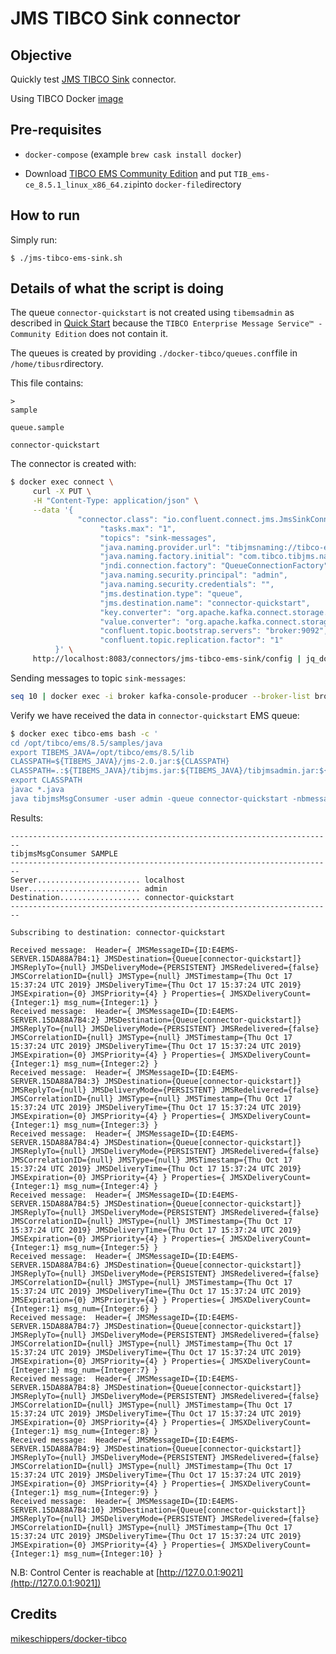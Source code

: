 # JMS TIBCO Sink connector

## Objective

Quickly test [JMS TIBCO Sink](https://docs.confluent.io/current/connect/kafka-connect-jms/sink/index.html#tibco-ems-quick-start) connector.

Using TIBCO Docker [image](https://hub.docker.com/r/ibmcom/mq/)

## Pre-requisites

* `docker-compose` (example `brew cask install docker`)

* Download [TIBCO EMS Community Edition](https://www.tibco.com/resources/product-download/tibco-enterprise-message-service-community-edition--free-download) and put `TIB_ems-ce_8.5.1_linux_x86_64.zip`into `docker-file`directory

## How to run

Simply run:

```
$ ./jms-tibco-ems-sink.sh
```

## Details of what the script is doing

The queue `connector-quickstart` is not created using `tibemsadmin` as described in [Quick Start](https://docs.confluent.io/current/connect/kafka-connect-tibco/source/index.html#quick-start) because the `TIBCO Enterprise Message Service™ - Community Edition` does not contain it.

The queues is created by providing `./docker-tibco/queues.conf`file in `/home/tibusr`directory.

This file contains:

```
>
sample

queue.sample

connector-quickstart
```

The connector is created with:

```bash
$ docker exec connect \
     curl -X PUT \
     -H "Content-Type: application/json" \
     --data '{
               "connector.class": "io.confluent.connect.jms.JmsSinkConnector",
                    "tasks.max": "1",
                    "topics": "sink-messages",
                    "java.naming.provider.url": "tibjmsnaming://tibco-ems:7222",
                    "java.naming.factory.initial": "com.tibco.tibjms.naming.TibjmsInitialContextFactory",
                    "jndi.connection.factory": "QueueConnectionFactory",
                    "java.naming.security.principal": "admin",
                    "java.naming.security.credentials": "",
                    "jms.destination.type": "queue",
                    "jms.destination.name": "connector-quickstart",
                    "key.converter": "org.apache.kafka.connect.storage.StringConverter",
                    "value.converter": "org.apache.kafka.connect.storage.StringConverter",
                    "confluent.topic.bootstrap.servers": "broker:9092",
                    "confluent.topic.replication.factor": "1"
          }' \
     http://localhost:8083/connectors/jms-tibco-ems-sink/config | jq_docker_cli .
```

Sending messages to topic `sink-messages`:

```bash
seq 10 | docker exec -i broker kafka-console-producer --broker-list broker:9092 --topic sink-messages
```

Verify we have received the data in `connector-quickstart` EMS queue:

```bash
$ docker exec tibco-ems bash -c '
cd /opt/tibco/ems/8.5/samples/java
export TIBEMS_JAVA=/opt/tibco/ems/8.5/lib
CLASSPATH=${TIBEMS_JAVA}/jms-2.0.jar:${CLASSPATH}
CLASSPATH=.:${TIBEMS_JAVA}/tibjms.jar:${TIBEMS_JAVA}/tibjmsadmin.jar:${CLASSPATH}
export CLASSPATH
javac *.java
java tibjmsMsgConsumer -user admin -queue connector-quickstart -nbmessages 10'
```

Results:

```
------------------------------------------------------------------------
tibjmsMsgConsumer SAMPLE
------------------------------------------------------------------------
Server....................... localhost
User......................... admin
Destination.................. connector-quickstart
------------------------------------------------------------------------

Subscribing to destination: connector-quickstart

Received message:  Header={ JMSMessageID={ID:E4EMS-SERVER.15DA88A7B4:1} JMSDestination={Queue[connector-quickstart]} JMSReplyTo={null} JMSDeliveryMode={PERSISTENT} JMSRedelivered={false} JMSCorrelationID={null} JMSType={null} JMSTimestamp={Thu Oct 17 15:37:24 UTC 2019} JMSDeliveryTime={Thu Oct 17 15:37:24 UTC 2019} JMSExpiration={0} JMSPriority={4} } Properties={ JMSXDeliveryCount={Integer:1} msg_num={Integer:1} }
Received message:  Header={ JMSMessageID={ID:E4EMS-SERVER.15DA88A7B4:2} JMSDestination={Queue[connector-quickstart]} JMSReplyTo={null} JMSDeliveryMode={PERSISTENT} JMSRedelivered={false} JMSCorrelationID={null} JMSType={null} JMSTimestamp={Thu Oct 17 15:37:24 UTC 2019} JMSDeliveryTime={Thu Oct 17 15:37:24 UTC 2019} JMSExpiration={0} JMSPriority={4} } Properties={ JMSXDeliveryCount={Integer:1} msg_num={Integer:2} }
Received message:  Header={ JMSMessageID={ID:E4EMS-SERVER.15DA88A7B4:3} JMSDestination={Queue[connector-quickstart]} JMSReplyTo={null} JMSDeliveryMode={PERSISTENT} JMSRedelivered={false} JMSCorrelationID={null} JMSType={null} JMSTimestamp={Thu Oct 17 15:37:24 UTC 2019} JMSDeliveryTime={Thu Oct 17 15:37:24 UTC 2019} JMSExpiration={0} JMSPriority={4} } Properties={ JMSXDeliveryCount={Integer:1} msg_num={Integer:3} }
Received message:  Header={ JMSMessageID={ID:E4EMS-SERVER.15DA88A7B4:4} JMSDestination={Queue[connector-quickstart]} JMSReplyTo={null} JMSDeliveryMode={PERSISTENT} JMSRedelivered={false} JMSCorrelationID={null} JMSType={null} JMSTimestamp={Thu Oct 17 15:37:24 UTC 2019} JMSDeliveryTime={Thu Oct 17 15:37:24 UTC 2019} JMSExpiration={0} JMSPriority={4} } Properties={ JMSXDeliveryCount={Integer:1} msg_num={Integer:4} }
Received message:  Header={ JMSMessageID={ID:E4EMS-SERVER.15DA88A7B4:5} JMSDestination={Queue[connector-quickstart]} JMSReplyTo={null} JMSDeliveryMode={PERSISTENT} JMSRedelivered={false} JMSCorrelationID={null} JMSType={null} JMSTimestamp={Thu Oct 17 15:37:24 UTC 2019} JMSDeliveryTime={Thu Oct 17 15:37:24 UTC 2019} JMSExpiration={0} JMSPriority={4} } Properties={ JMSXDeliveryCount={Integer:1} msg_num={Integer:5} }
Received message:  Header={ JMSMessageID={ID:E4EMS-SERVER.15DA88A7B4:6} JMSDestination={Queue[connector-quickstart]} JMSReplyTo={null} JMSDeliveryMode={PERSISTENT} JMSRedelivered={false} JMSCorrelationID={null} JMSType={null} JMSTimestamp={Thu Oct 17 15:37:24 UTC 2019} JMSDeliveryTime={Thu Oct 17 15:37:24 UTC 2019} JMSExpiration={0} JMSPriority={4} } Properties={ JMSXDeliveryCount={Integer:1} msg_num={Integer:6} }
Received message:  Header={ JMSMessageID={ID:E4EMS-SERVER.15DA88A7B4:7} JMSDestination={Queue[connector-quickstart]} JMSReplyTo={null} JMSDeliveryMode={PERSISTENT} JMSRedelivered={false} JMSCorrelationID={null} JMSType={null} JMSTimestamp={Thu Oct 17 15:37:24 UTC 2019} JMSDeliveryTime={Thu Oct 17 15:37:24 UTC 2019} JMSExpiration={0} JMSPriority={4} } Properties={ JMSXDeliveryCount={Integer:1} msg_num={Integer:7} }
Received message:  Header={ JMSMessageID={ID:E4EMS-SERVER.15DA88A7B4:8} JMSDestination={Queue[connector-quickstart]} JMSReplyTo={null} JMSDeliveryMode={PERSISTENT} JMSRedelivered={false} JMSCorrelationID={null} JMSType={null} JMSTimestamp={Thu Oct 17 15:37:24 UTC 2019} JMSDeliveryTime={Thu Oct 17 15:37:24 UTC 2019} JMSExpiration={0} JMSPriority={4} } Properties={ JMSXDeliveryCount={Integer:1} msg_num={Integer:8} }
Received message:  Header={ JMSMessageID={ID:E4EMS-SERVER.15DA88A7B4:9} JMSDestination={Queue[connector-quickstart]} JMSReplyTo={null} JMSDeliveryMode={PERSISTENT} JMSRedelivered={false} JMSCorrelationID={null} JMSType={null} JMSTimestamp={Thu Oct 17 15:37:24 UTC 2019} JMSDeliveryTime={Thu Oct 17 15:37:24 UTC 2019} JMSExpiration={0} JMSPriority={4} } Properties={ JMSXDeliveryCount={Integer:1} msg_num={Integer:9} }
Received message:  Header={ JMSMessageID={ID:E4EMS-SERVER.15DA88A7B4:10} JMSDestination={Queue[connector-quickstart]} JMSReplyTo={null} JMSDeliveryMode={PERSISTENT} JMSRedelivered={false} JMSCorrelationID={null} JMSType={null} JMSTimestamp={Thu Oct 17 15:37:24 UTC 2019} JMSDeliveryTime={Thu Oct 17 15:37:24 UTC 2019} JMSExpiration={0} JMSPriority={4} } Properties={ JMSXDeliveryCount={Integer:1} msg_num={Integer:10} }
```

N.B: Control Center is reachable at [http://127.0.0.1:9021](http://127.0.0.1:9021])

## Credits

[mikeschippers/docker-tibco](https://github.com/mikeschippers/docker-tibco)
